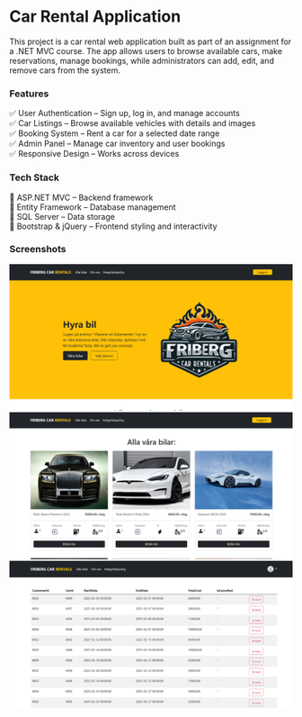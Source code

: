 # Car Rental Application

This project is a car rental web application built as part of an assignment for a .NET MVC course. The app allows users to browse available cars, make reservations, manage bookings, while administrators can add, edit, and remove cars from the system.

### Features
✅ User Authentication – Sign up, log in, and manage accounts  
✅ Car Listings – Browse available vehicles with details and images  
✅ Booking System – Rent a car for a selected date range  
✅ Admin Panel – Manage car inventory and user bookings  
✅ Responsive Design – Works across devices  

### Tech Stack
🔹 ASP.NET MVC – Backend framework  
🔹 Entity Framework – Database management  
🔹 SQL Server – Data storage  
🔹 Bootstrap & jQuery – Frontend styling and interactivity  

### Screenshots
![Screenshot](https://github.com/AllanCrepin/CarRentals/blob/master/Screenshot%202025-02-13%20144122.png)
![Screenshot](https://github.com/AllanCrepin/CarRentals/blob/master/Screenshot%202025-02-13%20142923.png)
![Screenshot](https://github.com/AllanCrepin/CarRentals/blob/master/Screenshot%202025-02-13%20144232.png)
